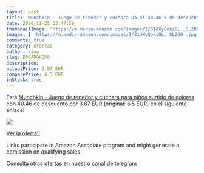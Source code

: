 ```yaml
---
layout: post
title: 'Munchkin - Juego de tenedor y cuchara pa al 40.46 % de descuento'
date: 2020-11-25 13:47:56
thumbnailImage: 'https://m.media-amazon.com/images/I/31dXyQokiGL._SL200_.jpg'
images: [ 'https://m.media-amazon.com/images/I/31dXyQokiGL._SL200_.jpg' ]
comments: true
category: ofertas
author: ring
slug: B00ARQKQK6
description:
actualPrice: 3.87 EUR
comparePrice: 6.5 EUR
inStock: true
---
```


Está [Munchkin - Juego de tenedor y cuchara para niños  surtido de colores](https://www.amazon.es/dp/B00ARQKQK6/?tag=redken-21) con 40.46 de descuento por 3.87 EUR (original: 6.5 EUR) en el siguiente enlace!

[![](https://m.media-amazon.com/images/I/31dXyQokiGL._SL200_.jpg)](https://www.amazon.es/dp/B00ARQKQK6/?tag=redken-21)

[Ver la oferta!!](https://www.amazon.es/dp/B00ARQKQK6/?tag=redken-21)

Links participate in Amazon Associate program and might generate a comission on qualifying sales

[Consulta otras ofertas en nuestro canal de telegram](https://t.me/s/ofertas25)
